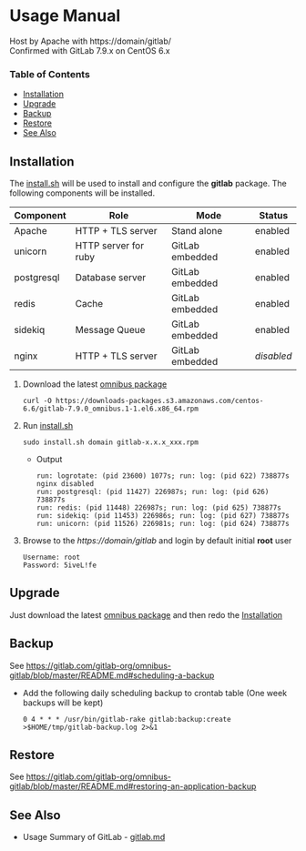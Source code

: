 # Usage Manual
Host by Apache with https://domain/gitlab/  
Confirmed with GitLab 7.9.x on CentOS 6.x

### Table of Contents
* [Installation](#installation)
* [Upgrade](#upgrade)
* [Backup](#backup)
* [Restore](#restore)
* [See Also](#see-also)

## Installation

The [install.sh](scripts/install.sh) will be used to install and configure the **gitlab** package. The following components will be installed.

| Component | Role | Mode | Status |
|--------------|-----------------------|-------------------|-----------|
| Apache       | HTTP + TLS server     | Stand alone       | enabled   |
| unicorn      | HTTP server for ruby  | GitLab embedded   | enabled   |
| postgresql   | Database server       | GitLab embedded   | enabled   |
| redis        | Cache                 | GitLab embedded   | enabled   |
| sidekiq      | Message Queue         | GitLab embedded   | enabled   |
| nginx        | HTTP + TLS server     | GitLab embedded   | *disabled* |

1. Download the latest [omnibus package][archives]

    ```
    curl -O https://downloads-packages.s3.amazonaws.com/centos-6.6/gitlab-7.9.0_omnibus.1-1.el6.x86_64.rpm
    ```

1. Run [install.sh](scripts/install.sh)

    ```
    sudo install.sh domain gitlab-x.x.x_xxx.rpm
    ```
    * Output
    
        ```
        run: logrotate: (pid 23600) 1077s; run: log: (pid 622) 738877s
        nginx disabled
        run: postgresql: (pid 11427) 226987s; run: log: (pid 626) 738877s
        run: redis: (pid 11448) 226987s; run: log: (pid 625) 738877s
        run: sidekiq: (pid 11453) 226986s; run: log: (pid 627) 738877s
        run: unicorn: (pid 11526) 226981s; run: log: (pid 624) 738877s
        ```

1. Browse to the *https://domain/gitlab* and login by default initial **root** user

    ```
    Username: root
    Password: 5iveL!fe
    ```

## Upgrade

Just download the latest [omnibus package][archives] and then redo the [Installation](#Installtion)

## Backup
See https://gitlab.com/gitlab-org/omnibus-gitlab/blob/master/README.md#scheduling-a-backup

* Add the following daily scheduling backup to crontab table (One week backups will be kept)

    ```
    0 4 * * * /usr/bin/gitlab-rake gitlab:backup:create >$HOME/tmp/gitlab-backup.log 2>&1
    ```

## Restore
See https://gitlab.com/gitlab-org/omnibus-gitlab/blob/master/README.md#restoring-an-application-backup

## See Also

* Usage Summary of GitLab - [gitlab.md](./docs/gitlab.md)

[archives]: https://about.gitlab.com/downloads/archives/